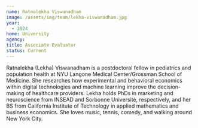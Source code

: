 ```yaml
---
name: Ratnalekha Viswanadham
image: /assets/img/team/lekha-viswanadham.jpg
year:
  - 2024
home: University
agency:
title: Associate Evaluator
status: Current
---
```

Ratnalekha (Lekha) Viswanadham is a postdoctoral fellow in pediatrics and population health at NYU Langone Medical Center/Grossman School of Medicine. She researches how experimental and behavioral economics within digital technologies and machine learning improve the decision-making of healthcare providers. Lekha holds PhDs in marketing and neuroscience from INSEAD and Sorbonne Université, respectively, and her BS from California Institute of Technology in applied mathematics and business economics. She loves music, tennis, comedy, and walking around New York City.
